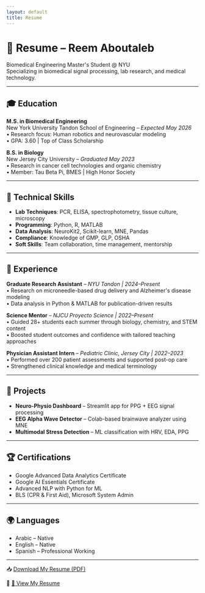 ```yaml
---
layout: default
title: Resume
---
```


# 📄 Resume – Reem Aboutaleb

Biomedical Engineering Master's Student @ NYU  
Specializing in biomedical signal processing, lab research, and medical technology.

---

## 🎓 Education

**M.S. in Biomedical Engineering**  
New York University Tandon School of Engineering – *Expected May 2026*  
• Research focus: Human robotics and neurovascular modeling  
• GPA: 3.60 | Top of Class Scholarship

**B.S. in Biology**  
New Jersey City University – *Graduated May 2023*  
• Research in cancer cell technologies and organic chemistry  
• Member: Tau Beta Pi, BMES | High Honor Society

---

## 🧪 Technical Skills

- **Lab Techniques**: PCR, ELISA, spectrophotometry, tissue culture, microscopy  
- **Programming**: Python, R, MATLAB  
- **Data Analysis**: NeuroKit2, Scikit-learn, MNE, Pandas  
- **Compliance**: Knowledge of GMP, GLP, OSHA  
- **Soft Skills**: Team collaboration, time management, mentorship

---

## 💼 Experience

**Graduate Research Assistant** – *NYU Tandon | 2024–Present*  
• Research on microneedle-based drug delivery and Alzheimer's disease modeling  
• Data analysis in Python & MATLAB for publication-driven results  

**Science Mentor** – *NJCU Proyecto Science | 2022–Present*  
• Guided 28+ students each summer through biology, chemistry, and STEM content  
• Boosted student outcomes and confidence with tailored teaching approaches

**Physician Assistant Intern** – *Pediatric Clinic, Jersey City | 2022–2023*  
• Performed over 200 patient assessments and supported post-op care  
• Strengthened clinical knowledge and medical terminology  

---

## 🌟 Projects

- **Neuro-Physio Dashboard** – Streamlit app for PPG + EEG signal processing  
- **EEG Alpha Wave Detector** – Colab-based brainwave analyzer using MNE  
- **Multimodal Stress Detection** – ML classification with HRV, EDA, PPG

---

## 🏆 Certifications

- Google Advanced Data Analytics Certificate  
- Google AI Essentials Certificate  
- Advanced NLP with Python for ML  
- BLS (CPR & First Aid), Microsoft System Admin

---

## 🌍 Languages

- Arabic – Native  
- English – Native  
- Spanish – Professional Working

---

📥 [Download My Resume (PDF)](https://github.com/Reem-Aboutaleb/Reem-Aboutaleb.github.io/blob/main/assets/Reem_Aboutaleb_Resume.pdf?raw=true)

🔗 [📄 View My Resume](resume)


